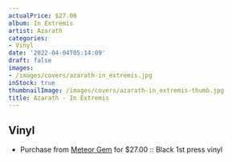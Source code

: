 ```yaml
---
actualPrice: $27.00
album: In Extremis
artist: Azarath
categories:
- Vinyl
date: '2022-04-04T05:14:09'
draft: false
images:
- /images/covers/azarath-in_extremis.jpg
inStock: true
thumbnailImage: /images/covers/azarath-in_extremis-thumb.jpg
title: Azarath - In Extremis
---
```


## Vinyl
* Purchase from [Meteor Gem](https://meteor-gem.com/products/azarath-in-extremis-lp) for $27.00 :: Black 1st press vinyl
